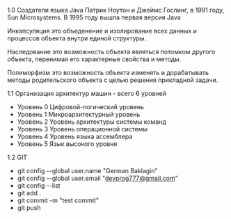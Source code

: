 1.0
Создатели языка Java Патрик Ноутон и Джеймс Гослинг, в 1991 году, Sun Microsystems.
В 1995 году вышла первая версия Java

Инкапсуляция это объеденение и изолирование всех данных и процессов объекта внутри единой структуры.

Наследование это возможность объекта являться потомком другого объекта, перенимая его характерные свойства и методы.

Полиморфизм это возможность объекта изменять и дорабатывать методы родительского объекта с целью решения прикладной
задачи.

1.1
Организация архитектур машин - всего 6 уровней 
- Уровень 0 Цифровой-логический уровень
- Уровень 1 Микроархитектурный уровень 
- Уровень 2 Уровень архитектуры системы команд
- Уровень 3 Уровень операционной системы
- Уровень 4 Уровень языка ассемблера
- Уровень 5 Язык высокого уровня

1.2 GIT
- git config --global user.name "German Baklagin"
- git config --global user.email "devprog777@gmail.com"
- git config --list
- git add .
- git commit -m "test commit"
- git push
